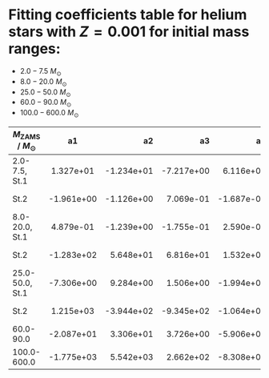 # Fitting coefficients table for helium stars with  $Z=0.001$  for initial mass ranges: 
- 	$2.0-7.5$ $M_{\odot}$
- 	$8.0-20.0$ $M_{\odot}$ 
- 	$25.0-50.0$ $M_{\odot}$
- 	$60.0-90.0$ $M_{\odot}$ 
- 	$100.0-600.0$ $M_{\odot}$

| $M_{\text{ZAMS}}$ / $M_{\odot}$  |  a1  | a2   |  a3 |  a4 |  a5 |  a6 |  MSE | 
| ------------------|:-------------:| ----:|----:|------:|------:|-------:|-------:|
| 2.0-7.5, St.1   |   1.327e+01   |   -1.234e+01   |   -7.217e+00   |   6.116e+00   |   -5.560e+00   |   4.860e+00   |   9.822e-04   |  
| St.2   |   -1.961e+00   |   -1.126e+00   |   7.069e-01   |   -1.687e-01   |   2.878e+00   |   6.225e-01   |   6.211e-02   |  
| 8.0-20.0, St.1   |   4.879e-01   |   -1.239e+00   |   -1.755e-01   |   2.590e-01   |   -9.823e-02   |   -1.752e-01   |   2.905e-05   |  
| St.2   |   -1.283e+02   |   5.648e+01   |   6.816e+01   |   1.532e+02   |   -6.743e+01   |   -8.084e+01   |   3.287e-02   |  
| 25.0-50.0, St.1   |   -7.306e+00   |   9.284e+00   |   1.506e+00   |   -1.994e+00   |   8.103e+00   |   -1.131e+01   |   1.364e-04   |  
| St.2   |   1.215e+03   |   -3.944e+02   |   -9.345e+02   |   -1.064e+03   |   3.435e+02   |   8.242e+02   |   2.671e-03   |  
| 60.0-90.0   |   -2.087e+01   |   3.306e+01   |   3.726e+00   |   -5.906e+00   |   2.893e+01   |   -4.804e+01   |   6.828e-05   |  
| 100.0-600.0   |   -1.775e+03   |   5.542e+03   |   2.662e+02   |   -8.308e+02   |   2.957e+03   |   -9.243e+03   |   2.500e-04   |  
